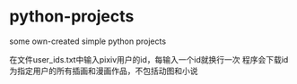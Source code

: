 # python-projects
some own-created simple python projects

在文件user_ids.txt中输入pixiv用户的id，每输入一个id就换行一次
程序会下载id为指定用户的所有插画和漫画作品，不包括动图和小说